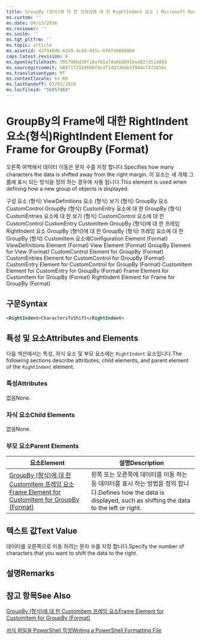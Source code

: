 ```yaml
---
title: GroupBy (형식)에 대 한 프레임에 대 한 RightIndent 요소 | Microsoft Docs
ms.custom: ''
ms.date: 09/13/2016
ms.reviewer: ''
ms.suite: ''
ms.tgt_pltfrm: ''
ms.topic: article
ms.assetid: 43f940db-62e9-4c4d-945c-6f6f48880868
caps.latest.revision: 6
ms.openlocfilehash: 395798bd39f18af01a7da6b88916ed82cd514003
ms.sourcegitcommit: b6871f21bd666f9cd71dd336bb3f844cf472b56c
ms.translationtype: MT
ms.contentlocale: ko-KR
ms.lasthandoff: 02/03/2019
ms.locfileid: "56857469"
---
```

# <a name="rightindent-element-for-frame-for-groupby-format"></a><span data-ttu-id="1b4a6-102">GroupBy의 Frame에 대한 RightIndent 요소(형식)</span><span class="sxs-lookup"><span data-stu-id="1b4a6-102">RightIndent Element for Frame for GroupBy (Format)</span></span>

<span data-ttu-id="1b4a6-103">오른쪽 여백에서 데이터 이동은 문자 수를 지정 합니다.</span><span class="sxs-lookup"><span data-stu-id="1b4a6-103">Specifies how many characters the data is shifted away from the right margin.</span></span> <span data-ttu-id="1b4a6-104">이 요소는 새 개체 그룹에 표시 되는 방식을 정의 하는 경우에 사용 됩니다.</span><span class="sxs-lookup"><span data-stu-id="1b4a6-104">This element is used when defining how a new group of objects is displayed.</span></span>

<span data-ttu-id="1b4a6-105">구성 요소 (형식) ViewDefinitions 요소 (형식) 보기 (형식) GroupBy 요소 CustomControl GroupBy (형식) CustomEntry 요소에 대 한 GroupBy (형식) CustomEntries 요소에 대 한 보기 (형식) CustomControl 요소에 대 한 CustomControl CustomEntry CustomItem GroupBy (형식)에 대 한 프레임 RightIndent 요소 GroupBy (형식)에 대 한 GroupBy (형식) 프레임 요소에 대 한 GroupBy (형식) CustomItem 요소에</span><span class="sxs-lookup"><span data-stu-id="1b4a6-105">Configuration Element (Format) ViewDefinitions Element (Format) View Element (Format) GroupBy Element for View (Format) CustomControl Element for GroupBy (Format) CustomEntries Element for CustomControl for GroupBy (Format) CustomEntry Element for CustomControl for GroupBy (Format) CustomItem Element for CustomEntry for GroupBy (Format) Frame Element for CustomItem for GroupBy (Format) RightIndent Element for Frame for GroupBy (Format)</span></span>

## <a name="syntax"></a><span data-ttu-id="1b4a6-106">구문</span><span class="sxs-lookup"><span data-stu-id="1b4a6-106">Syntax</span></span>

```xml
<RightIndent>CharactersToShift</RightIndent>
```

## <a name="attributes-and-elements"></a><span data-ttu-id="1b4a6-107">특성 및 요소</span><span class="sxs-lookup"><span data-stu-id="1b4a6-107">Attributes and Elements</span></span>

<span data-ttu-id="1b4a6-108">다음 섹션에서는 특성, 자식 요소 및 부모 요소에는 `RightIndent` 요소입니다.</span><span class="sxs-lookup"><span data-stu-id="1b4a6-108">The following sections describe attributes, child elements, and parent element of the `RightIndent` element.</span></span>

### <a name="attributes"></a><span data-ttu-id="1b4a6-109">특성</span><span class="sxs-lookup"><span data-stu-id="1b4a6-109">Attributes</span></span>

<span data-ttu-id="1b4a6-110">없음</span><span class="sxs-lookup"><span data-stu-id="1b4a6-110">None.</span></span>

### <a name="child-elements"></a><span data-ttu-id="1b4a6-111">자식 요소</span><span class="sxs-lookup"><span data-stu-id="1b4a6-111">Child Elements</span></span>

<span data-ttu-id="1b4a6-112">없음</span><span class="sxs-lookup"><span data-stu-id="1b4a6-112">None.</span></span>

### <a name="parent-elements"></a><span data-ttu-id="1b4a6-113">부모 요소</span><span class="sxs-lookup"><span data-stu-id="1b4a6-113">Parent Elements</span></span>

|<span data-ttu-id="1b4a6-114">요소</span><span class="sxs-lookup"><span data-stu-id="1b4a6-114">Element</span></span>|<span data-ttu-id="1b4a6-115">설명</span><span class="sxs-lookup"><span data-stu-id="1b4a6-115">Description</span></span>|
|-------------|-----------------|
|[<span data-ttu-id="1b4a6-116">GroupBy (형식)에 대 한 CustomItem 프레임 요소</span><span class="sxs-lookup"><span data-stu-id="1b4a6-116">Frame Element for CustomItem for GroupBy (Format)</span></span>](./frame-element-for-customitem-for-groupby-format.md)|<span data-ttu-id="1b4a6-117">왼쪽 또는 오른쪽에 데이터를 이동 하는 등 데이터를 표시 하는 방법을 정의 합니다.</span><span class="sxs-lookup"><span data-stu-id="1b4a6-117">Defines how the data is displayed, such as shifting the data to the left or right.</span></span>|

## <a name="text-value"></a><span data-ttu-id="1b4a6-118">텍스트 값</span><span class="sxs-lookup"><span data-stu-id="1b4a6-118">Text Value</span></span>

<span data-ttu-id="1b4a6-119">데이터를 오른쪽으로 이동 하려는 문자 수를 지정 합니다.</span><span class="sxs-lookup"><span data-stu-id="1b4a6-119">Specify the number of characters that you want to shift the data to the right.</span></span>

## <a name="remarks"></a><span data-ttu-id="1b4a6-120">설명</span><span class="sxs-lookup"><span data-stu-id="1b4a6-120">Remarks</span></span>

## <a name="see-also"></a><span data-ttu-id="1b4a6-121">참고 항목</span><span class="sxs-lookup"><span data-stu-id="1b4a6-121">See Also</span></span>

[<span data-ttu-id="1b4a6-122">GroupBy (형식)에 대 한 CustomItem 프레임 요소</span><span class="sxs-lookup"><span data-stu-id="1b4a6-122">Frame Element for CustomItem for GroupBy (Format)</span></span>](./frame-element-for-customitem-for-groupby-format.md)

[<span data-ttu-id="1b4a6-123">서식 파일을 PowerShell 작성</span><span class="sxs-lookup"><span data-stu-id="1b4a6-123">Writing a PowerShell Formatting File</span></span>](./writing-a-powershell-formatting-file.md)
